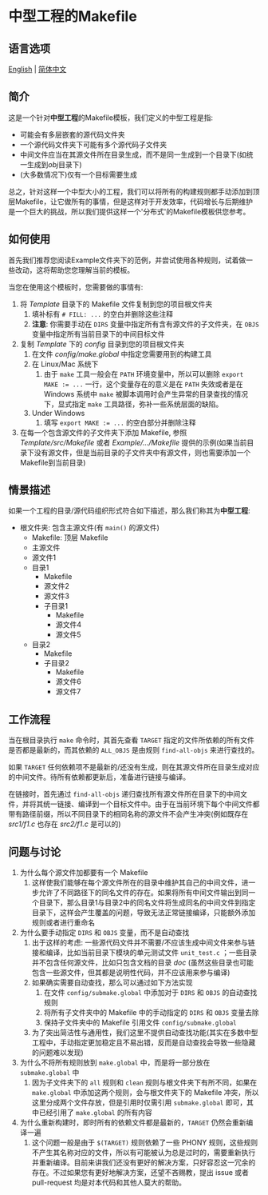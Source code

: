 # 中型工程的Makefile

## 语言选项

[English](./Readme.md) | [简体中文](./Readme-cn.md)

## 简介

这是一个针对**中型工程**的Makefile模板，我们定义的中型工程是指:

- 可能会有多层嵌套的源代码文件夹
- 一个源代码文件夹下可能有多个源代码子文件夹
- 中间文件应当在其源文件所在目录生成，而不是同一生成到一个目录下(如统一生成到*obj*目录下)
- (大多数情况下)仅有一个目标需要生成

总之，针对这样一个中型大小的工程，我们可以将所有的构建规则都手动添加到顶层Makefile，让它做所有的事情，但是这样对于开发效率，代码增长与后期维护是一个巨大的挑战，所以我们提供这样一个'分布式'的Makefile模板供您参考。

## 如何使用

首先我们推荐您阅读Example文件夹下的范例，并尝试使用各种规则，试着做一些改动，这将帮助您您理解当前的模板。

当您在使用这个模板时，您需要做的事情有:

1. 将 *Template* 目录下的 Makefile 文件复制到您的项目根文件夹
    1. 填补标有 `# FILL: ...` 的空白并删除这些注释
    1. **注意**: 你需要手动在 `DIRS` 变量中指定所有含有源文件的子文件夹，在 `OBJS` 变量中指定所有当前目录下的中间目标文件
1. 复制 *Template* 下的 *config* 目录到您的项目根文件夹
    1. 在文件 *config/make.global* 中指定您需要用到的构建工具
    1. 在 Linux/Mac 系统下
        1. 由于 `make` 工具一般会在 `PATH` 环境变量中，所以可以删除 `export MAKE := ...` 一行，这个变量存在的意义是在 `PATH` 失效或者是在 Windows 系统中 `make` 被脚本调用时会产生异常的目录查找的情况下，显式指定 `make` 工具路径，弥补一些系统层面的缺陷。
    1. Under Windows
        1. 填写 `export MAKE := ...` 的空白部分并删除注释
1. 在每一个包含源文件的子文件夹下添加 Makefile, 参照 *Template/src/Makefile* 或者 *Example/.../Makefile* 提供的示例(如果当前目录下没有源文件，但是当前目录的子文件夹中有源文件，则也需要添加一个Makefile到当前目录)

## 情景描述

如果一个工程的目录/源代码组织形式符合如下描述，那么我们称其为**中型工程**:

- 根文件夹: 包含主源文件(有 `main()` 的源文件)
  - Makefile: 顶层 Makefile
  - 主源文件
  - 源文件1
  - 目录1
    - Makefile
    - 源文件2
    - 源文件3
    - 子目录1
      - Makefile
      - 源文件4
      - 源文件5
  - 目录2
    - Makefile
    - 子目录2
      - Makefile
      - 源文件6
      - 源文件7

## 工作流程

当在根目录执行 `make` 命令时，其首先查看 `TARGET` 指定的文件所依赖的所有文件是否都是最新的，而其依赖的 `ALL_OBJS` 是由规则 `find-all-objs` 来进行查找的。

如果 `TARGET` 任何依赖项不是最新的/还没有生成，则在其源文件所在目录生成对应的中间文件。待所有依赖都更新后，准备进行链接与编译。

在链接时，首先通过 `find-all-objs` 递归查找所有源文件所在目录下的中间文件，并将其统一链接、编译到一个目标文件中。由于在当前环境下每个中间文件都带有路径前缀，所以不同目录下的相同名称的源文件不会产生冲突(例如既存在 *src1/f1.c* 也存在 *src2/f1.c* 是可以的)

## 问题与讨论

1. 为什么每个源文件加都要有一个 Makefile
    1. 这样使我们能够在每个源文件所在的目录中维护其自己的中间文件，进一步允许了不同路径下的同名文件的存在。如果将所有中间文件输出到同一个目录下，那么目录1与目录2中的同名文件将生成同名的中间文件到指定目录下，这样会产生覆盖的问题，导致无法正常链接编译，只能额外添加规则或者进行重命名
1. 为什么要手动指定 `DIRS` 和 `OBJS` 变量，而不是自动查找
    1. 出于这样的考虑: 一些源代码文件并不需要/不应该生成中间文件来参与链接和编译，比如当前目录下模块的单元测试文件 `unit_test.c` ；一些目录并不包含任何源文件，比如只包含文档的目录 *doc* (虽然这些目录也可能包含一些源文件，但其都是说明性代码，并不应该用来参与编译)
    1. 如果确实需要自动查找，那么可以通过如下方法实现
        1. 在文件 `config/submake.global` 中添加对于 `DIRS` 和 `OBJS` 的自动查找规则
        1. 将所有子文件夹中的 Makefile 中的手动指定的 `DIRS` 和 `OBJS` 变量去除
        1. 保持子文件夹中的 Makefile 引用文件 `config/submake.global`
    1. 为了突出简洁性与通用性，我们这里不提供自动查找功能(其实在多数中型工程中，手动指定更加稳定且不易出错，反而是自动查找会导致一些隐藏的问题难以发现)
1. 为什么不将所有规则放到 `make.global` 中，而是将一部分放在 `submake.global` 中
    1. 因为子文件夹下的 `all` 规则和 `clean` 规则与根文件夹下有所不同，如果在 `make.global` 中添加这两个规则，会与根文件夹下的 Makefile 冲突，所以这里分成两个文件存放，但是引用时仅需引用 `submake.global` 即可，其中已经引用了 `make.global` 的所有内容
1. 为什么重新构建时，即时所有的依赖文件都是最新的，`TARGET` 仍然会重新编译一遍
    1. 这个问题一般是由于 `$(TARGET)` 规则依赖了一些 PHONY 规则，这些规则不产生其名称对应的文件，所以有可能被认为总是过时的，需要重新执行并重新编译。目前来讲我们还没有更好的解决方案，只好容忍这一冗余的存在。不过如果您有更好地解决方案，还望不吝赐教，提出 issue 或者 pull-request 均是对本代码和其他人莫大的帮助。
